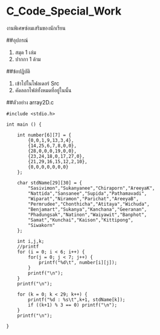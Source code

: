 # C_Code_Special_Work
งานพิเศษซ่อมเสริมของนักเรียน

##อุปกรณ์
1. สมุด 1 เล่ม
2. ปากกา 1 ด้าม

##ข้อปฏิบัติ
1. เข้าไปในโฟลเดอร์ Src
2. คัดลอกไฟล์ทั้งหมดที่อยู่ในนั้น

##ตัวอย่าง
array2D.c
```
#include <stdio.h>

int main () {

    int number[6][7] = {
        {0,0,1,9,13,3,4},
        {14,25,6,7,8,0,0},
        {28,0,0,0,19,0,0},
        {23,24,18,0,17,27,0},
        {21,29,16,15,12,2,10},
        {0,0,0,0,0,0,0}
    };

    char stdName[29][30] = {
        "Sasivimon","Sukanyanee","Chiraporn","AreeyaK",
        "Nattida","Sansanee","Supida","Pathamavadi",
        "Wiparat","Niramon","Parichat","AreeyaB",
        "Permrudee","Chonthicha","Atitaya","Wichuda",
        "Benjamart","Sukanya","Kanchana","Geeranan",
        "Phadungsak","Natinon","Waiyawit","Banphot",
        "Samat","Kunchai","Kaison","Kittipong",
        "Siwakorn"
    };

    int i,j,k;
    //printf
    for (i = 0; i < 6; i++) {
        for(j = 0; j < 7; j++) {
            printf("%d\t", number[i][j]);
        }
        printf("\n");
    }
    printf("\n");

    for (k = 0; k < 29; k++) {
        printf("%d : %s\t",k+1, stdName[k]);
        if ((k+1) % 3 == 0) printf("\n");
    }
    printf("\n");

}
```
